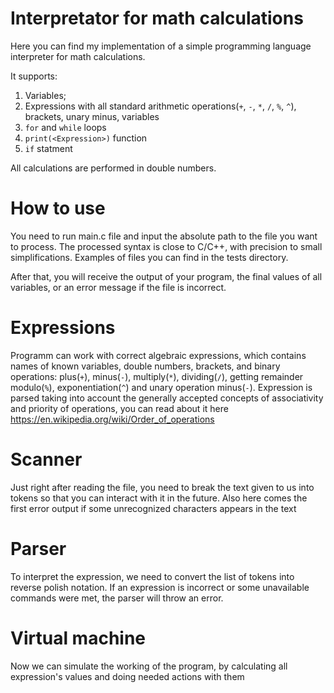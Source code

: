 # Interpretator for math calculations

Here you can find my implementation of a simple programming language interpreter for math calculations. 

It supports:
1) Variables;
2) Expressions with all standard arithmetic operations(`+`, `-`, `*`, `/`, `%`, `^`), brackets, unary minus, variables
3) `for` and `while` loops
4) `print(<Expression>)` function
5) `if` statment

All calculations are performed in double numbers. 
# How to use
  You need to run main.c file and input the absolute path to the file you want to process. The processed syntax is close to C/C++, with precision to small simplifications. Examples of files you can find in the tests directory. 
  
  After that, you will receive the output of your program, the final values of all variables, or an error message if the file is incorrect.

  
# Expressions
Programm can work with correct algebraic expressions, which contains names of known variables, double numbers, brackets, and binary operations: plus(`+`), minus(`-`), multiply(`*`), dividing(`/`), getting remainder modulo(`%`), exponentiation(`^`) and unary operation minus(`-`). Expression is parsed taking into account the generally accepted concepts of associativity and priority of operations, you can read about it here https://en.wikipedia.org/wiki/Order_of_operations
 
# Scanner 
Just right after reading the file, you need to break the text given to us into tokens so that you can interact with it in the future. 
Also here comes the first error output if some unrecognized characters appears in the text
  
# Parser
 
To interpret the expression, we need to convert the list of tokens into reverse polish notation. If an expression is incorrect or some unavailable commands were met, the parser will throw an error.
  
# Virtual machine
 Now we can simulate the working of the program, by calculating all expression's values and doing needed actions with them
  
  

  

